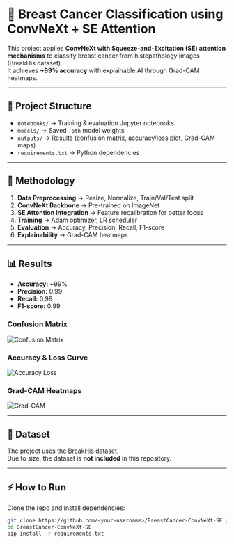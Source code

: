 # 🧬 Breast Cancer Classification using ConvNeXt + SE Attention

This project applies **ConvNeXt with Squeeze-and-Excitation (SE) attention mechanisms** to classify breast cancer from histopathology images (BreakHis dataset).  
It achieves **~99% accuracy** with explainable AI through Grad-CAM heatmaps.

---

## 📂 Project Structure
- `notebooks/` → Training & evaluation Jupyter notebooks
- `models/` → Saved `.pth` model weights
- `outputs/` → Results (confusion matrix, accuracy/loss plot, Grad-CAM maps)
- `requirements.txt` → Python dependencies

---

## 🚀 Methodology
1. **Data Preprocessing** → Resize, Normalize, Train/Val/Test split  
2. **ConvNeXt Backbone** → Pre-trained on ImageNet  
3. **SE Attention Integration** → Feature recalibration for better focus  
4. **Training** → Adam optimizer, LR scheduler  
5. **Evaluation** → Accuracy, Precision, Recall, F1-score  
6. **Explainability** → Grad-CAM heatmaps  

---

## 📊 Results
- **Accuracy:** ~99%  
- **Precision:** 0.99  
- **Recall:** 0.99  
- **F1-score:** 0.99  

### Confusion Matrix
![Confusion Matrix](outputs/confusion_matrix.png)

### Accuracy & Loss Curve
![Accuracy Loss](outputs/accuracy_loss_plot.png)

### Grad-CAM Heatmaps
![Grad-CAM](outputs/gradcam_heatmap_sample1.png)

---

## 📘 Dataset
The project uses the [BreakHis dataset](https://www.kaggle.com/datasets/ambarish/breakhis).  
Due to size, the dataset is **not included** in this repository.

---

## ⚡ How to Run
Clone the repo and install dependencies:

```bash
git clone https://github.com/<your-username>/BreastCancer-ConvNeXt-SE.git
cd BreastCancer-ConvNeXt-SE
pip install -r requirements.txt
